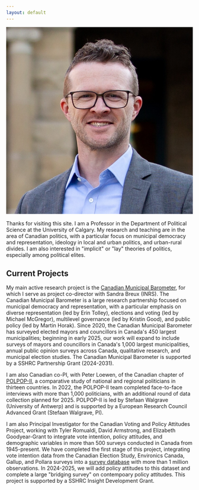 ```yaml
---
layout: default
---
```


<img class="profile-picture" src="profile.jpg">

Thanks for visiting this site. I am a Professor in the Department of Political Science at the University of Calgary. My research and teaching are in the area of Canadian politics, with a particular focus on municipal democracy and representation, ideology in local and urban politics, and urban-rural divides. I am also interested in "implicit" or "lay" theories of politics, especially among political elites. 

## Current Projects

My main active research project is the [Canadian Municipal Barometer](http://www.cmb-bmc.ca), for which I serve as project co-director with Sandra Breux (INRS). The Canadian Municipal Barometer is a large research partnership focused on municipal democracy and representation, with a particular emphasis on diverse representation (led by Erin Tolley), elections and voting (led by Michael McGregor), multilevel governance (led by Kristin Good), and public policy (led by Martin Horak). Since 2020, the Canadian Municipal Barometer has surveyed elected mayors and councillors in Canada's 450 largest municipalities; beginning in early 2025, our work will expand to include surveys of mayors and councillors in Canada's 1,000 largest municipalities, annual public opinion surveys across Canada, qualitative research, and municipal election studies. The Canadian Municipal Barometer is supported by a SSHRC Partnership Grant (2024-2031).  

I am also Canadian co-PI, with Peter Loewen, of the Canadian chapter of [POLPOP-II](https://www.uantwerpen.be/en/research-groups/m2p/polpop/polpop_2/), a comparative study of national and regional politicians in thirteen countries. In 2022, the POLPOP-II team completed face-to-face interviews with more than 1,000 politicians, with an additional round of data collection planned for 2025. POLPOP-II is led by Stefaan Walgrave (University of Antwerp) and is supported by a European Research Council Advanced Grant (Stefaan Walgrave, PI). 

I am also Principal Investigator for the Canadian Voting and Policy Attitudes Project, working with Tyler Romualdi, David Armstrong, and Elizabeth Goodyear-Grant to integrate vote intention, policy attitudes, and demographic variables in more than 500 surveys conducted in Canada from 1945-present. We have completed the first stage of this project, integrating vote intention data from the Canadian Election Study, Environics Canada, Gallup, and Pollara surveys into a [survey database](https://quantoid.shinyapps.io/cvpa_app/) with more than 1 million observations. In 2024-2025, we will add policy attitudes to this dataset and complete a large "bridging survey" on contempoary policy attitudes. This project is supported by a SSHRC Insight Development Grant.

